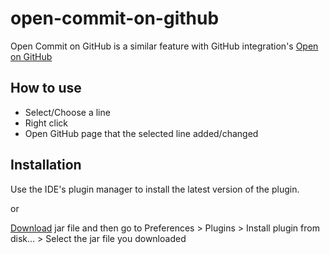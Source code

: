 # open-commit-on-github

Open Commit on GitHub is a similar feature with GitHub integration's [Open on GitHub](https://www.jetbrains.com/help/idea/2016.1/using-github-integration.html?origin=old_help)

## How to use

* Select/Choose a line
* Right click
* Open GitHub page that the selected line added/changed

## Installation

Use the IDE's plugin manager to install the latest version of the plugin.

or

[Download](https://github.com/shiraji/open-commit-on-github/blob/master/open-commit-on-github.jar?raw=true) jar file and then go to Preferences > Plugins > Install plugin from disk... > Select the jar file you downloaded



